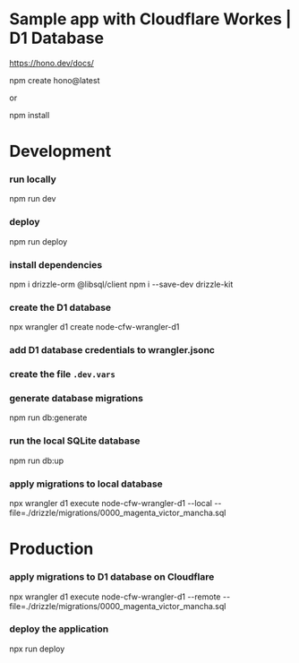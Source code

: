 # Sample app with Cloudflare Workes | D1 Database


https://hono.dev/docs/

npm create hono@latest

or 

npm install

# Development

### run locally 
npm run dev

### deploy
npm run deploy

### install dependencies 
npm i drizzle-orm @libsql/client
npm i --save-dev drizzle-kit


### create the D1 database
npx wrangler d1 create node-cfw-wrangler-d1

### add D1 database credentials to wrangler.jsonc

### create the file `.dev.vars`

### generate database migrations
npm run db:generate

### run the local SQLite database
npm run db:up


### apply migrations to local database
npx wrangler d1 execute node-cfw-wrangler-d1 --local --file=./drizzle/migrations/0000_magenta_victor_mancha.sql


# Production

### apply migrations to D1 database on Cloudflare
npx wrangler d1 execute node-cfw-wrangler-d1 --remote --file=./drizzle/migrations/0000_magenta_victor_mancha.sql

### deploy the application
npx run deploy